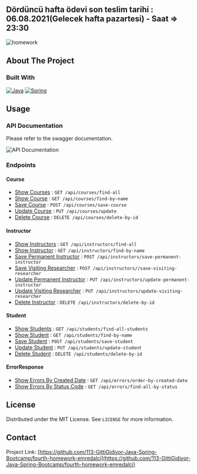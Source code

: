 ## Dördüncü hafta ödevi son teslim tarihi : 06.08.2021(Gelecek hafta pazartesi) - Saat =>  23:30

![homework](https://user-images.githubusercontent.com/45206582/131386439-6727321a-5a50-4c20-9413-ea4013013434.PNG)


## About The Project

### Built With

[![Java](https://img.shields.io/badge/Java-ED8B00?style=for-the-badge&logo=java&logoColor=white)](https://www.java.com/)
[![Spring](https://img.shields.io/badge/Spring-6DB33F?style=for-the-badge&logo=spring&logoColor=white)](https://spring.io/)



## Usage

### API Documentation

Please refer to the swagger documentation.

![API Documentation](https://img.shields.io/badge/Swagger-85EA2D?style=for-the-badge&logo=swagger&logoColor=black)

### Endpoints

#### Course

* [Show Courses](docs/course/show-courses.md) : `GET /api/courses/find-all`
* [Show Course](docs/course/show-course.md) : `GET /api/courses/find-by-name`
* [Save Course](docs/course/save-course.md) : `POST /api/courses/save-course`
* [Update Course](docs/course/update-course.md) : `PUT /api/courses/update`
* [Delete Course](docs/course/delete-course.md) : `DELETE /api/courses/delete-by-id`

#### Instructor

* [Show Instructors](docs/instructor/show-instructors.md) : `GET /api/instructors/find-all`
* [Show Instructor](docs/instructor/show-instructor.md) : `GET /api/instructors/find-by-name`
* [Save Permanent Instructor](docs/instructor/save-permanent-instructor.md) : `POST /api/instructors/save-permanent-instructor`
* [Save Visiting Researcher](docs/instructor/save-visiting-researcher.md) : `POST /api/instructors//save-visiting-researcher`
* [Update Permanent Instructor](docs/instructor/update-permanent-instructor.md) : `PUT /api/instructors/update-permanent-instructor`
* [Update Visiting Researcher](docs/instructor/update-visiting-researcher.md) : `PUT /api/instructors/update-visiting-researcher`
* [Delete Instructor](docs/instructor/delete-instructor.md) : `DELETE /api/instructors/delete-by-id`

#### Student 

* [Show Students](docs/student/show-students.md) : `GET /api/students/find-all-students`
* [Show Student](docs/student/show-student.md) : `GET /api/students/find-by-name`
* [Save Student](docs/student/save-student.md) : `POST /api/students/save-student`
* [Update Student](docs/student/update-student.md) : `PUT /api/students/update-student`
* [Delete Student](docs/student/delete-student.md) : `DELETE /api/students/delete-by-id`

#### ErrorResponse

* [Show Errors By Created Date](docs/error/show-error-by-date.md) : `GET /api/errors/order-by-created-date`
* [Show Errors By Status Code](docs/error/show-error-by-status.md) : `GET /api/errors/find-all-by-status`

## License

Distributed under the MIT License. See `LICENSE` for more information.

## Contact

Project Link: [https://github.com/113-GittiGidiyor-Java-Spring-Bootcamp/fourth-homework-emredalci](https://github.com/113-GittiGidiyor-Java-Spring-Bootcamp/fourth-homework-emredalci)

